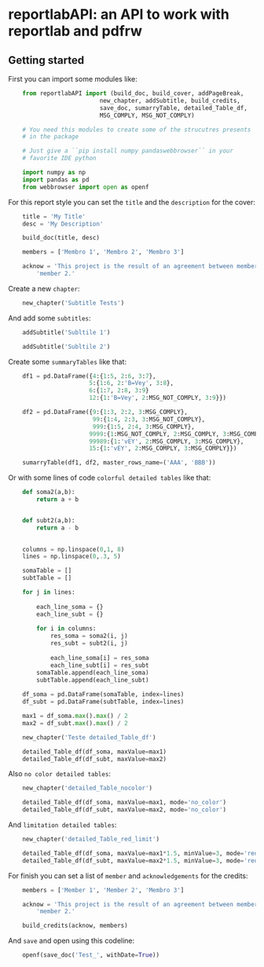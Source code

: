 # reportlabAPI: an API to work with reportlab and pdfrw 

## Getting started


First you can import some modules like:
``` python
	from reportlabAPI import (build_doc, build_cover, addPageBreak,
                          new_chapter, addSubtitle, build_credits,
                          save_doc, sumarryTable, detailed_Table_df,
                          MSG_COMPLY, MSG_NOT_COMPLY)

	# You need this modules to create some of the strucutres presents
	# in the package

	# Just give a ``pip install numpy pandaswebbrowser`` in your
	# favorite IDE python

	import numpy as np
	import pandas as pd
	from webbrowser import open as openf
```

For this report style you can set the ``title`` and the 
``description`` for the cover:

``` python
    title = 'My Title'
	desc = 'My Description'

	build_doc(title, desc)

	members = ['Membro 1', 'Membro 2', 'Membro 3']

	acknow = 'This project is the result of an agreement between member 1 and ' + \
	    'member 2.'
```

Create a new ``chapter``:

``` python
    new_chapter('Subtitle Tests')
```

And add some ``subtitles``:

``` python
    addSubtitle('Subltile 1')

	addSubtitle('Subltile 2')
```

Create some ``summaryTables`` like that:

```python
	df1 = pd.DataFrame({4:{1:5, 2:6, 3:7},
	                   5:{1:6, 2:'B=Vey', 3:8},
	                   6:{1:7, 2:8, 3:9}
	                   12:{1:'B=Vey', 2:MSG_NOT_COMPLY, 3:9}})

	df2 = pd.DataFrame({9:{1:3, 2:2, 3:MSG_COMPLY},
	                    99:{1:4, 2:3, 3:MSG_NOT_COMPLY},
	                    999:{1:5, 2:4, 3:MSG_COMPLY},
	                   9999:{1:MSG_NOT_COMPLY, 2:MSG_COMPLY, 3:MSG_COMPLY}
	                   99989:{1:'vEY', 2:MSG_COMPLY, 3:MSG_COMPLY},
	                   15:{1:'vEY', 2:MSG_COMPLY, 3:MSG_COMPLY}})

	sumarryTable(df1, df2, master_rows_name=('AAA', 'BBB'))
```

Or with some lines of code ``colorful detailed tables`` like that:

```python
	def soma2(a,b):
	    return a + b


	def subt2(a,b):
	    return a - b
	 

	columns = np.linspace(0,1, 8)
	lines = np.linspace(0,.3, 5)

	somaTable = []
	subtTable = []

	for j in lines:
	    
	    each_line_soma = {}
	    each_line_subt = {}
	    
	    for i in columns:
	        res_soma = soma2(i, j)
	        res_subt = subt2(i, j)
	        
	        each_line_soma[i] = res_soma
	        each_line_subt[i] = res_subt
	    somaTable.append(each_line_soma)
	    subtTable.append(each_line_subt)
	        
	df_soma = pd.DataFrame(somaTable, index=lines)
	df_subt = pd.DataFrame(subtTable, index=lines)

	max1 = df_soma.max().max() / 2
	max2 = df_subt.max().max() / 2

	new_chapter('Teste detailed_Table_df')

	detailed_Table_df(df_soma, maxValue=max1)
	detailed_Table_df(df_subt, maxValue=max2)
```

Also ``no color detailed tables``:

```python
	new_chapter('detailed_Table_nocolor')

	detailed_Table_df(df_soma, maxValue=max1, mode='no_color')
	detailed_Table_df(df_subt, maxValue=max2, mode='no_color')
```

And ``limitation detailed tables``:

```python
	new_chapter('detailed_Table_red_limit')

	detailed_Table_df(df_soma, maxValue=max1*1.5, minValue=3, mode='red_limit')
	detailed_Table_df(df_subt, maxValue=max2*1.5, minValue=3, mode='red_limit')
```

For finish you can set a list of ``member`` and 
``acknowledgements`` for the credits:

```python
	members = ['Member 1', 'Member 2', 'Membro 3']

	acknow = 'This project is the result of an agreement between member 1 and ' + \
	    'member 2.'

	build_credits(acknow, members)
```

And ``save`` and open using this codeline:
```python
	openf(save_doc('Test_', withDate=True))
```
